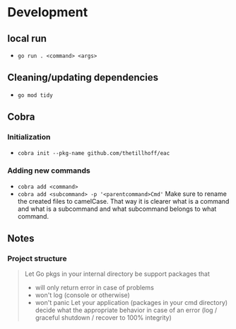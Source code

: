 # Development

## local run
- `go run . <command> <args>`

## Cleaning/updating dependencies
- `go mod tidy`

## Cobra

### Initialization
- `cobra init --pkg-name github.com/thetillhoff/eac`

### Adding new commands
- `cobra add <command>`
- `cobra add <subcommand> -p '<parentcommand>Cmd'`
Make sure to rename the created files to camelCase. That way it is clearer what is a command and what is a subcommand and what subcommand belongs to what command.

## Notes

### Project structure
> Let Go pkgs in your internal directory be support packages that
> - will only return error in case of problems
> - won't log (console or otherwise)
> - won't panic
> Let your application (packages in your cmd directory) decide what the appropriate behavior in case of an error (log / graceful shutdown / recover to 100% integrity)
